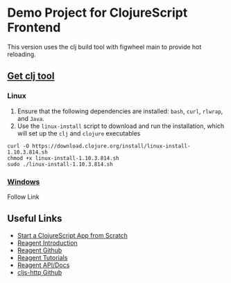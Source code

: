# Demo Project for ClojureScript Frontend
This version uses the clj build tool with figwheel main to provide hot reloading.

## [Get clj tool](https://clojure.org/guides/getting_started)
### Linux
1. Ensure that the following dependencies are installed: `bash`, `curl`, `rlwrap`, and `Java`.
2. Use the `linux-install` script to download and run the installation, which will set up the `clj` and `clojure` executables
```
curl -O https://download.clojure.org/install/linux-install-1.10.3.814.sh
chmod +x linux-install-1.10.3.814.sh
sudo ./linux-install-1.10.3.814.sh
```

### [Windows](https://github.com/clojure/tools.deps.alpha/wiki/clj-on-Windows)
Follow Link

## Useful Links

- [Start a ClojureScript App from Scratch](https://betweentwoparens.com/start-a-clojurescript-app-from-scratch)
- [Reagent Introduction](https://reagent-project.github.io/index.html)
- [Reagent Github](https://github.com/reagent-project/reagent/tree/v1.0.0)
- [Reagent Tutorials](https://cljdoc.org/d/reagent/reagent/1.0.0/doc/documentation-index)
- [Reagent API/Docs](https://reagent-project.github.io/docs/master/index.html)
- [cljs-http Github](https://github.com/r0man/cljs-http)

